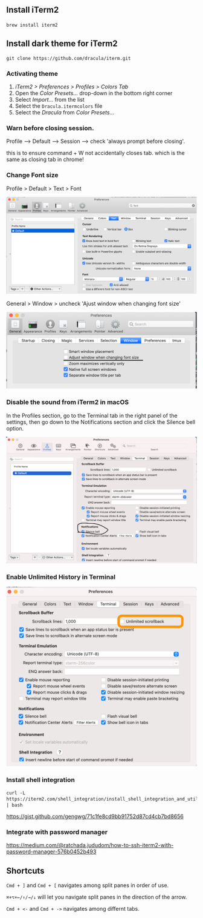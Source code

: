 ## Install iTerm2

`brew install iterm2`

## Install dark theme for iTerm2

```
git clone https://github.com/dracula/iterm.git
```

### Activating theme

1.  _iTerm2 > Preferences > Profiles > Colors Tab_
2.  Open the _Color Presets..._ drop-down in the bottom right corner
3.  Select _Import..._ from the list
4.  Select the `Dracula.itermcolors` file
5.  Select the _Dracula_ from _Color Presets..._

### Warn before closing session.

Profile --> Default --> Session --> check 'always prompt before closing'.

this is to ensure command + W not accidentally closes tab. which is the same as closing tab in chrome!

### Change Font size

Profile > Default > Text > Font

![](images/iterm2/font.png)

General > Window > uncheck 'Ajust window when changing font size'

![](images/iterm2/font2.png)

### Disable the sound from iTerm2 in macOS

In the Profiles section, go to the Terminal tab in the right panel of the settings, then go down to the Notifications section and click the Silence bell option.

![](images/iterm2/bell.png)

### Enable Unlimited History in Terminal

![](images/iterm2/history.png)

### Install shell integration

```
curl -L https://iterm2.com/shell_integration/install_shell_integration_and_utilities.sh | bash
```

https://gist.github.com/gengwg/71c1fe8cd9bb91752d87cd4cb7bd8656

### Integrate with password manager

https://medium.com/@ratchada.jududom/how-to-ssh-iterm2-with-password-manager-576b0452b493

## Shortcuts

`Cmd + ]` and `Cmd + [` navigates among split panes in order of use.

`⌘+⌥+←/↑/→/↓` will let you navigate split panes in the direction of the arrow.

`Cmd + <-` and `Cmd + ->` navigates among differnt tabs.

